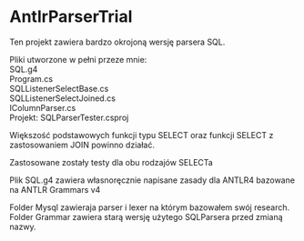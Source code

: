 # AntlrParserTrial
Ten projekt zawiera bardzo okrojoną wersję parsera SQL.

Pliki utworzone w pełni przeze mnie:<br>
SQL.g4<br>
Program.cs<br>
SQLListenerSelectBase.cs<br>
SQLListenerSelectJoined.cs<br>
IColumnParser.cs<br>
Projekt: SQLParserTester.csproj<br>

Większość podstawowych funkcji typu SELECT oraz funkcji SELECT z zastosowaniem JOIN powinno działać.

Zastosowane zostały testy dla obu rodzajów SELECTa

Plik SQL.g4 zawiera własnoręcznie napisane zasady dla ANTLR4 bazowane na <a src="https://github.com/antlr/grammars-v4/tree/master/sql/mysql/Positive-Technologies">ANTLR Grammars v4</a>

Folder Mysql zawieraja parser i lexer na którym bazowałem swój research.
Folder Grammar zawiera starą wersję użytego SQLParsera przed zmianą nazwy.
